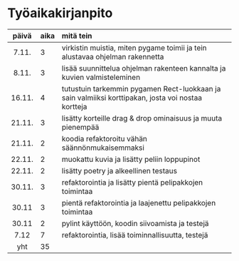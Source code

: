 # Työaikakirjanpito

| päivä | aika | mitä tein |
| :----:|:-----| :------|
| 7.11. | 3    | virkistin muistia, miten pygame toimii ja tein alustavaa ohjelman rakennetta |
| 8.11. | 3    | lisää suunnittelua ohjelman rakenteen kannalta ja kuvien valmisteleminen |
| 16.11.| 4    | tutustuin tarkemmin pygamen Rect-luokkaan ja sain valmiiksi korttipakan, josta voi nostaa kortteja |
| 21.11.| 3    | lisätty korteille drag & drop ominaisuus ja muuta pienempää |
| 21.11.| 2    | koodia refaktoroitu vähän säännönmukaisemmaksi |
| 22.11.| 2    | muokattu kuvia ja lisätty peliin loppupinot |
| 22.11.| 2    | lisätty poetry ja alkeellinen testaus |
| 30.11.| 3    | refaktorointia ja lisätty pientä pelipakkojen toimintaa |
| 30.11 | 3    | pientä refaktorointia ja laajenettu pelipakkojen toimintaa |
| 30.11 | 2    | pylint käyttöön, koodin siivoamista ja testejä |
| 7.12  | 7    | refaktorointia, lisää toiminnallisuutta, testejä |
| yht   | 35   | |
